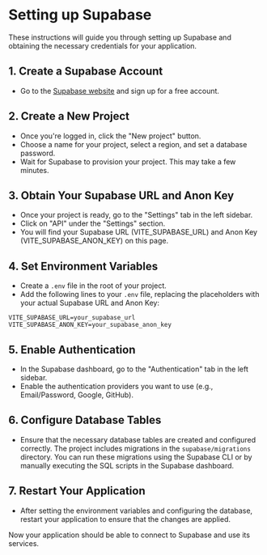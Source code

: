 # Setting up Supabase

These instructions will guide you through setting up Supabase and obtaining the necessary credentials for your application.

## 1. Create a Supabase Account

- Go to the [Supabase website](https://supabase.com/) and sign up for a free account.

## 2. Create a New Project

- Once you're logged in, click the "New project" button.
- Choose a name for your project, select a region, and set a database password.
- Wait for Supabase to provision your project. This may take a few minutes.

## 3. Obtain Your Supabase URL and Anon Key

- Once your project is ready, go to the "Settings" tab in the left sidebar.
- Click on "API" under the "Settings" section.
- You will find your Supabase URL (VITE_SUPABASE_URL) and Anon Key (VITE_SUPABASE_ANON_KEY) on this page.

## 4. Set Environment Variables

- Create a `.env` file in the root of your project.
- Add the following lines to your `.env` file, replacing the placeholders with your actual Supabase URL and Anon Key:

```
VITE_SUPABASE_URL=your_supabase_url
VITE_SUPABASE_ANON_KEY=your_supabase_anon_key
```

## 5. Enable Authentication

- In the Supabase dashboard, go to the "Authentication" tab in the left sidebar.
- Enable the authentication providers you want to use (e.g., Email/Password, Google, GitHub).

## 6. Configure Database Tables

- Ensure that the necessary database tables are created and configured correctly. The project includes migrations in the `supabase/migrations` directory. You can run these migrations using the Supabase CLI or by manually executing the SQL scripts in the Supabase dashboard.

## 7. Restart Your Application

- After setting the environment variables and configuring the database, restart your application to ensure that the changes are applied.

Now your application should be able to connect to Supabase and use its services.